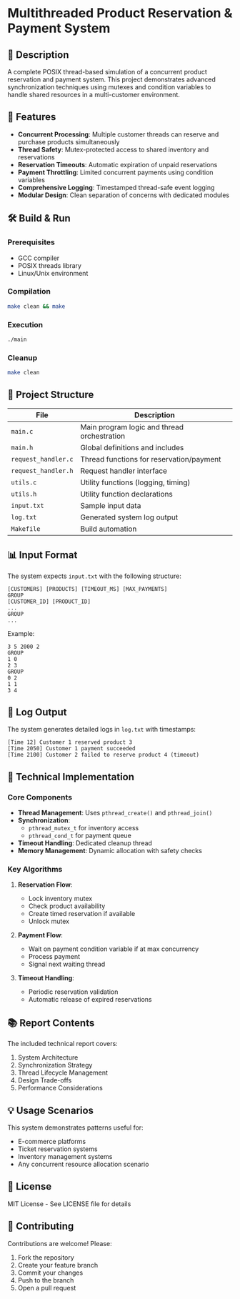# Multithreaded Product Reservation & Payment System

## 📝 Description
A complete POSIX thread-based simulation of a concurrent product reservation and payment system. This project demonstrates advanced synchronization techniques using mutexes and condition variables to handle shared resources in a multi-customer environment.

## 🌟 Features
- **Concurrent Processing**: Multiple customer threads can reserve and purchase products simultaneously
- **Thread Safety**: Mutex-protected access to shared inventory and reservations
- **Reservation Timeouts**: Automatic expiration of unpaid reservations
- **Payment Throttling**: Limited concurrent payments using condition variables
- **Comprehensive Logging**: Timestamped thread-safe event logging
- **Modular Design**: Clean separation of concerns with dedicated modules

## 🛠️ Build & Run

### Prerequisites
- GCC compiler
- POSIX threads library
- Linux/Unix environment

### Compilation
```bash
make clean && make
```

### Execution
```bash
./main
```

### Cleanup
```bash
make clean
```

## 📂 Project Structure
| File               | Description                                  |
|--------------------|----------------------------------------------|
| `main.c`           | Main program logic and thread orchestration |
| `main.h`           | Global definitions and includes             |
| `request_handler.c`| Thread functions for reservation/payment    |
| `request_handler.h`| Request handler interface                   |
| `utils.c`         | Utility functions (logging, timing)         |
| `utils.h`         | Utility function declarations               |
| `input.txt`       | Sample input data                           |
| `log.txt`         | Generated system log output                 |
| `Makefile`        | Build automation                            |

## 📊 Input Format
The system expects `input.txt` with the following structure:
```
[CUSTOMERS] [PRODUCTS] [TIMEOUT_MS] [MAX_PAYMENTS]
GROUP
[CUSTOMER_ID] [PRODUCT_ID]
...
GROUP
...
```

Example:
```
3 5 2000 2
GROUP
1 0
2 3
GROUP
0 2
1 1
3 4
```

## 📜 Log Output
The system generates detailed logs in `log.txt` with timestamps:
```
[Time 12] Customer 1 reserved product 3
[Time 2050] Customer 1 payment succeeded
[Time 2100] Customer 2 failed to reserve product 4 (timeout)
```

## 🔧 Technical Implementation
### Core Components
- **Thread Management**: Uses `pthread_create()` and `pthread_join()`
- **Synchronization**: 
  - `pthread_mutex_t` for inventory access
  - `pthread_cond_t` for payment queue
- **Timeout Handling**: Dedicated cleanup thread
- **Memory Management**: Dynamic allocation with safety checks

### Key Algorithms
1. **Reservation Flow**:
   - Lock inventory mutex
   - Check product availability
   - Create timed reservation if available
   - Unlock mutex

2. **Payment Flow**:
   - Wait on payment condition variable if at max concurrency
   - Process payment
   - Signal next waiting thread

3. **Timeout Handling**:
   - Periodic reservation validation
   - Automatic release of expired reservations

## 📚 Report Contents
The included technical report covers:
1. System Architecture
2. Synchronization Strategy
3. Thread Lifecycle Management
4. Design Trade-offs
5. Performance Considerations

## 💡 Usage Scenarios
This system demonstrates patterns useful for:
- E-commerce platforms
- Ticket reservation systems
- Inventory management systems
- Any concurrent resource allocation scenario

## 📄 License
MIT License - See LICENSE file for details

## 🤝 Contributing
Contributions are welcome! Please:
1. Fork the repository
2. Create your feature branch
3. Commit your changes
4. Push to the branch
5. Open a pull request
